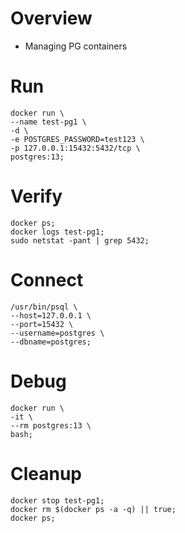 # Overview
- Managing PG containers


# Run
```
docker run \
--name test-pg1 \
-d \
-e POSTGRES_PASSWORD=test123 \
-p 127.0.0.1:15432:5432/tcp \
postgres:13;
```

# Verify
```
docker ps;
docker logs test-pg1;
sudo netstat -pant | grep 5432;
```


# Connect
```
/usr/bin/psql \
--host=127.0.0.1 \
--port=15432 \
--username=postgres \
--dbname=postgres;
```


# Debug
```
docker run \
-it \
--rm postgres:13 \
bash;
```


# Cleanup
```
docker stop test-pg1;
docker rm $(docker ps -a -q) || true;
docker ps;
```
